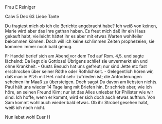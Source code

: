 Frau E Reiniger

 Calw 5 Dec 63
Liebe Tante

Du fragtest mich ob ich die Berichte angebracht habe? Ich weiß von keinen, Marie wird aber das Ihre gethan haben. Es freut mich daß ihr ein Haus gekauft habt, vielleicht hättet ihr es aber mit etwas Warten wohlfeiler bekommen können. Doch will ich keine schlimmen Zeiten prophezeien, sie kommen immer noch bald genug.

Fr Handel berief sich am Abend vor dem Tod auf Rom. 4,5. und sagte lächelnd: Da liegt die Gottlose! Übrigens schlief sie unvermerkt ein und ohne Krankheit. - Gusts Besuch hat uns gefreut; nur sind Jette etc fast erschrocken über seiner Röthe oder Röthlichkeit. - Gelegentlich hören wir, daß man in Pfzh mit Hel. nicht sehr zufrieden ist; die Anforderungen scheinen ihr Maaß zu übersteigen. Doch sagst Du davon am liebsten nichts. 
Paul hält uns wieder 14 Tage lang mit Briefen hin. Er schrieb aber, wie ich höre, an seinen Freund Kirn; nur ist das Alles unlesbar für Philister wie wir sind. Ich hoffe, wenn er kommt, wird er sich doch auch etwas aufthun. Von Sam kommt wohl auch wieder bald etwas. Ob ihr Strobel gesehen habt, weiß ich noch nicht.

Nun lebet wohl
 Euer H

